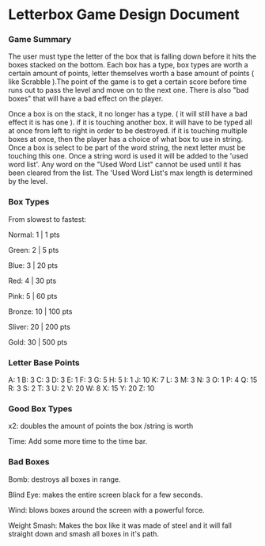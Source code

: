 # Letterbox Game Design Document

### Game Summary

The user must type the letter of the box that is falling down before it hits the boxes stacked on the bottom. 
Each box has a type, box types are worth a certain amount of points, letter themselves worth a base amount of points 
( like Scrabble ).The point of the game is to get a certain score before time runs out to pass the level and move on to the next one.
There is also "bad boxes" that will have a bad effect on the player.

Once a box is on the stack, it no longer has a type. ( it will still have a bad effect it is has one ). if it is 
touching another box. it will have to be typed all at once from left to right in order to be destroyed. if it is 
touching multiple boxes at once, then the player has a choice of what box to use in string. Once a box is select to be
part of the word string, the next letter must be touching this one. Once a string word is used it will be added to the 
'used word list'. Any word on the "Used Word List" cannot be used until it has been cleared from the list. The
'Used Word List's max length is determined by the level.  

### Box Types

From slowest to fastest:

Normal: 1 | 1 pts

Green: 2 | 5 pts

Blue: 3 | 20 pts

Red: 4 | 30 pts

Pink: 5 | 60 pts

Bronze: 10 | 100 pts

Sliver: 20 | 200 pts

Gold: 30  | 500 pts

### Letter Base Points

A: 1
B: 3
C: 3
D: 3
E: 1
F: 3
G: 5
H: 5
I: 1
J: 10
K: 7
L: 3
M: 3
N: 3
O: 1
P: 4
Q: 15
R: 3
S: 2
T: 3
U: 2
V: 20
W: 8
X: 15
Y: 20
Z: 10

### Good Box Types

x2: doubles the amount of points the box /string is worth

Time: Add some more time to the time bar. 

### Bad Boxes

Bomb: destroys all boxes in range.

Blind Eye: makes the entire screen black for a few seconds.

Wind: blows boxes around the screen with a powerful force.

Weight Smash: Makes the box like it was made of steel and it will fall straight down and smash all boxes in it's path.

 
